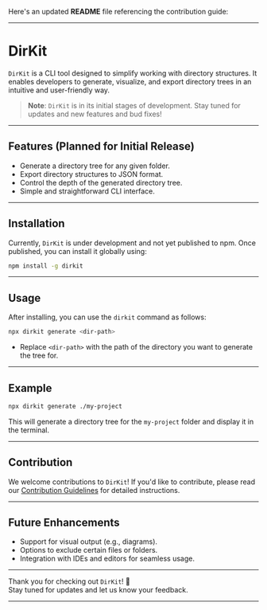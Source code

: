 Here's an updated **README** file referencing the contribution guide:

---

# DirKit

`DirKit` is a CLI tool designed to simplify working with directory structures. It enables developers to generate, visualize, and export directory trees in an intuitive and user-friendly way.

> **Note**: `DirKit` is in its initial stages of development. Stay tuned for updates and new features and bud fixes!

---

## Features (Planned for Initial Release)

- Generate a directory tree for any given folder.
- Export directory structures to JSON format.
- Control the depth of the generated directory tree.
- Simple and straightforward CLI interface.

---

## Installation

Currently, `DirKit` is under development and not yet published to npm. Once published, you can install it globally using:

```bash
npm install -g dirkit
```

---

## Usage

After installing, you can use the `dirkit` command as follows:

```bash
npx dirkit generate <dir-path>
```

- Replace `<dir-path>` with the path of the directory you want to generate the tree for.

---

## Example

```bash
npx dirkit generate ./my-project
```

This will generate a directory tree for the `my-project` folder and display it in the terminal.

---

## Contribution

We welcome contributions to `DirKit`! If you'd like to contribute, please read our [Contribution Guidelines](./.github/CONTRIBUTING.md) for detailed instructions.

---

## Future Enhancements

- Support for visual output (e.g., diagrams).
- Options to exclude certain files or folders.
- Integration with IDEs and editors for seamless usage.

---

Thank you for checking out `DirKit`! 🎉  
Stay tuned for updates and let us know your feedback.

---
